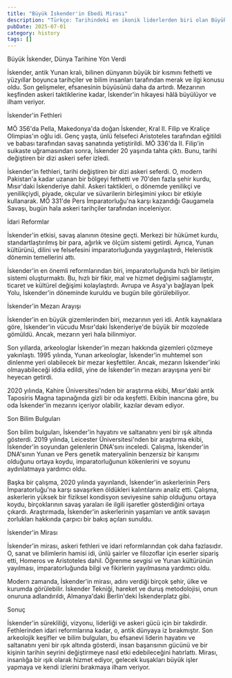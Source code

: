 ```yaml
---
title: "Büyük İskender'in Ebedi Mirası"
description: "Türkçe: Tarihindeki en ikonik liderlerden biri olan Büyük İskender, antik dünyada silinmez bir iz..."
pubDate: 2025-07-01
category: history
tags: []
---
```


Büyük İskender, Dünya Tarihine Yön Verdi

İskender, antik Yunan kralı, bilinen dünyanın büyük bir kısmını fethetti ve yüzyıllar boyunca tarihçiler ve bilim insanları tarafından merak ve ilgi konusu oldu. Son gelişmeler, efsanesinin büyüsünü daha da artırdı. Mezarının keşfinden askeri taktiklerine kadar, İskender'in hikayesi hâlâ büyülüyor ve ilham veriyor.

İskender'in Fethleri

MÖ 356'da Pella, Makedonya'da doğan İskender, Kral II. Filip ve Kraliçe Olimpias'ın oğlu idi. Genç yaşta, ünlü felsefeci Aristoteles tarafından eğitildi ve babası tarafından savaş sanatında yetiştirildi. MÖ 336'da II. Filip'in suikaste uğramasından sonra, İskender 20 yaşında tahta çıktı. Bunu, tarihi değiştiren bir dizi askeri sefer izledi.

İskender'in fethleri, tarihi değiştiren bir dizi askeri seferdi. O, modern Pakistan'a kadar uzanan bir bölgeyi fethetti ve 70'den fazla şehir kurdu, Mısır'daki İskenderiye dahil. Askeri taktikleri, o dönemde yenilikçi ve yenilikçiydi, piyade, okçular ve süvarilerin birleşimini yıkıcı bir etkiyle kullanarak. MÖ 331'de Pers İmparatorluğu'na karşı kazandığı Gaugamela Savaşı, bugün hala askeri tarihçiler tarafından inceleniyor.

İdari Reformlar

İskender'in etkisi, savaş alanının ötesine geçti. Merkezi bir hükümet kurdu, standartlaştırılmış bir para, ağırlık ve ölçüm sistemi getirdi. Ayrıca, Yunan kültürünü, dilini ve felsefesini imparatorluğunda yaygınlaştırdı, Helenistik dönemin temellerini attı.

İskender'in en önemli reformlarından biri, imparatorluğunda hızlı bir iletişim sistemi oluşturmaktı. Bu, hızlı bir fikir, mal ve hizmet değişimi sağlamıştır, ticaret ve kültürel değişimi kolaylaştırdı. Avrupa ve Asya'yı bağlayan İpek Yolu, İskender'in döneminde kuruldu ve bugün bile görülebiliyor.

İskender'in Mezarı Arayışı

İskender'in en büyük gizemlerinden biri, mezarının yeri idi. Antik kaynaklara göre, İskender'in vücudu Mısır'daki İskenderiye'de büyük bir mozolede gömüldü. Ancak, mezarın yeri hala bilinmiyor.

Son yıllarda, arkeologlar İskender'in mezarı hakkında gizemleri çözmeye yakınlaştı. 1995 yılında, Yunan arkeologlar, İskender'in muhtemel son dinlenme yeri olabilecek bir mezar keşfettiler. Ancak, mezarın İskender'inki olmayabileceği iddia edildi, yine de İskender'in mezarı arayışına yeni bir heyecan getirdi.

2020 yılında, Kahire Üniversitesi'nden bir araştırma ekibi, Mısır'daki antik Taposiris Magna tapınağında gizli bir oda keşfetti. Ekibin inancına göre, bu oda İskender'in mezarını içeriyor olabilir, kazılar devam ediyor.

Son Bilim Bulguları

Son bilim bulguları, İskender'in hayatını ve saltanatını yeni bir ışık altında gösterdi. 2019 yılında, Leicester Üniversitesi'nden bir araştırma ekibi, İskender'in soyundan gelenlerin DNA'sını inceledi. Çalışma, İskender'in DNA'sının Yunan ve Pers genetik materyalinin benzersiz bir karışımı olduğunu ortaya koydu, imparatorluğunun kökenlerini ve soyunu aydınlatmaya yardımcı oldu.

Başka bir çalışma, 2020 yılında yayınlandı, İskender'in askerlerinin Pers İmparatorluğu'na karşı savaşırken öldükleri kalıntılarını analiz etti. Çalışma, askerlerin yüksek bir fiziksel kondisyon seviyesine sahip olduğunu ortaya koydu, birçoklarının savaş yaraları ile ilgili işaretler gösterdiğini ortaya çıkardı. Araştırmada, İskender'in askerlerinin yaşamları ve antik savaşın zorlukları hakkında çarpıcı bir bakış açıları sunuldu.

İskender'in Mirası

İskender'in mirası, askeri fethleri ve idari reformlarından çok daha fazlasıdır. O, sanat ve bilimlerin hamisi idi, ünlü şairler ve filozoflar için eserler sipariş etti, Homeros ve Aristoteles dahil. Öğrenme sevgisi ve Yunan kültürünün yayılması, imparatorluğunda bilgi ve fikirlerin yayılmasına yardımcı oldu.

Modern zamanda, İskender'in mirası, adını verdiği birçok şehir, ülke ve kurumda görülebilir. İskender Tekniği, hareket ve duruş metodolojisi, onun onuruna adlandırıldı, Almanya'daki Berlin'deki İskenderplatz gibi.

Sonuç

İskender'in sürekliliği, vizyonu, liderliği ve askeri gücü için bir takdirdir. Fethlerinden idari reformlarına kadar, o, antik dünyaya iz bırakmıştır. Son arkeolojik keşifler ve bilim bulguları, bu efsanevi liderin hayatını ve saltanatını yeni bir ışık altında gösterdi, insan başarısının gücünü ve bir kişinin tarihin seyrini değiştirmeye nasıl etki edebileceğini hatırlattı. Mirası, insanlığa bir ışık olarak hizmet ediyor, gelecek kuşakları büyük işler yapmaya ve kendi izlerini bırakmaya ilham veriyor.